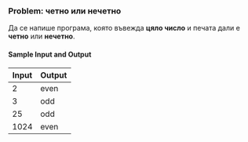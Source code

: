 ### Problem: четно или нечетно

Да се напише програма, която въвежда **цяло число** и печата дали е **четно** или **нечетно**.

#### Sample Input and Output

| Input | Output |
| --- | ---- |
| 2 | even |
| 3 | odd |
| 25 | odd |
| 1024 | even |